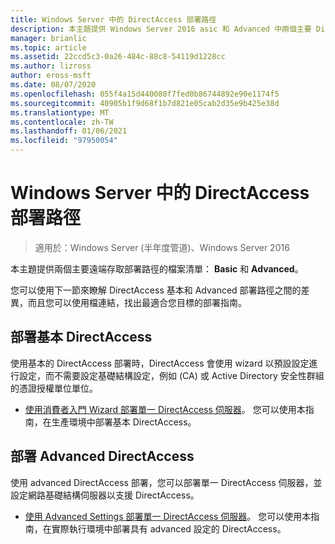```yaml
---
title: Windows Server 中的 DirectAccess 部署路徑
description: 本主題提供 Windows Server 2016 asic 和 Advanced 中兩個主要 DirectAccess 部署路徑的檔案清單。
manager: brianlic
ms.topic: article
ms.assetid: 22ccd5c3-0a26-484c-88c8-54119d1228cc
ms.author: lizross
author: eross-msft
ms.date: 08/07/2020
ms.openlocfilehash: 055f4a15d440080f7fed0b86744892e90e1174f5
ms.sourcegitcommit: 40905b1f9d68f1b7d821e05cab2d35e9b425e38d
ms.translationtype: MT
ms.contentlocale: zh-TW
ms.lasthandoff: 01/06/2021
ms.locfileid: "97950054"
---
```

# <a name="directaccess-deployment-paths-in-windows-server"></a>Windows Server 中的 DirectAccess 部署路徑

>適用於：Windows Server (半年度管道)、Windows Server 2016

本主題提供兩個主要遠端存取部署路徑的檔案清單： **Basic** 和 **Advanced**。

您可以使用下一節來瞭解 DirectAccess 基本和 Advanced 部署路徑之間的差異，而且您可以使用檔連結，找出最適合您目標的部署指南。

## <a name="deploy-basic-directaccess"></a>部署基本 DirectAccess
使用基本的 DirectAccess 部署時，DirectAccess 會使用 wizard 以預設設定進行設定，而不需要設定基礎結構設定，例如 (CA) 或 Active Directory 安全性群組的憑證授權單位單位。

-   [使用消費者入門 Wizard 部署單一 DirectAccess 伺服器](../../remote-access/directaccess/single-server-wizard/Deploy-a-Single-DirectAccess-Server-Using-the-Getting-Started-Wizard.md)。 您可以使用本指南，在生產環境中部署基本 DirectAccess。

## <a name="deploy-advanced-directaccess"></a>部署 Advanced DirectAccess
使用 advanced DirectAccess 部署，您可以部署單一 DirectAccess 伺服器，並設定網路基礎結構伺服器以支援 DirectAccess。

-   [使用 Advanced Settings 部署單一 DirectAccess 伺服器](../../remote-access/directaccess/single-server-advanced/Deploy-a-Single-DirectAccess-Server-with-Advanced-Settings.md)。 您可以使用本指南，在實際執行環境中部署具有 advanced 設定的 DirectAccess。




